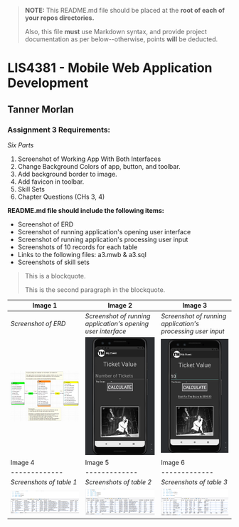 > **NOTE:** This README.md file should be placed at the **root of each of your repos directories.**
>
>Also, this file **must** use Markdown syntax, and provide project documentation as per below--otherwise, points **will** be deducted.
>

# LIS4381 - Mobile Web Application Development

## Tanner Morlan

### **Assignment 3 Requirements:**

*Six Parts*

1. Screenshot of Working App With Both Interfaces
2. Change Background Colors of app, button, and toolbar.
3. Add background border to image.
4. Add favicon in toolbar.
5. Skill Sets
6. Chapter Questions (CHs 3, 4)

**README.md file should include the following items:**

- Screenshot of ERD
- Screenshot of running application's opening user interface
- Screenshot of running application's processing user input
- Screenshots of 10 records for each table
- Links to the following files: a3.mwb & a3.sql
- Screenshots of skill sets

> This is a blockquote.
> 
> This is the second paragraph in the blockquote.
>


| Image 1       | Image 2       | Image 3       |
| ------------- | ------------- | ------------- |
| *Screenshot of ERD* | *Screenshot of running application's opening user interface* | *Screenshot of running application's processing user input* |
|![Screenshot of ERD](img/erd.png "Screenshot of ERD") | ![Screenshot of running application's opening user interface](img/opening_user_interface.png "Screenshot of running application's opening user interface") | ![Screenshot of running application's processing user input](img/processing_user_interface.png "Screenshot of running application's processing user input") |
| Image 4       | Image 5       | Image 6       |
| ------------- | ------------- | ------------- |
| *Screenshots of table 1* | *Screenshots of table 2* | *Screenshots of table 3* |
| ![Screenshots of table 1](img/table1.png "Screenshots of table 1") | ![Screenshots of table 2](img/table2.png "Screenshots of table 2") | ![Screenshots of table 3](img/table3.png "Screenshots of table 3") |

